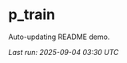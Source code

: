 # p_train

Auto-updating README demo.

<!--START_SECTION:status-->
_Last run: 2025-09-04 03:30 UTC_
<!--END_SECTION:status-->























































































































































































































































































































































